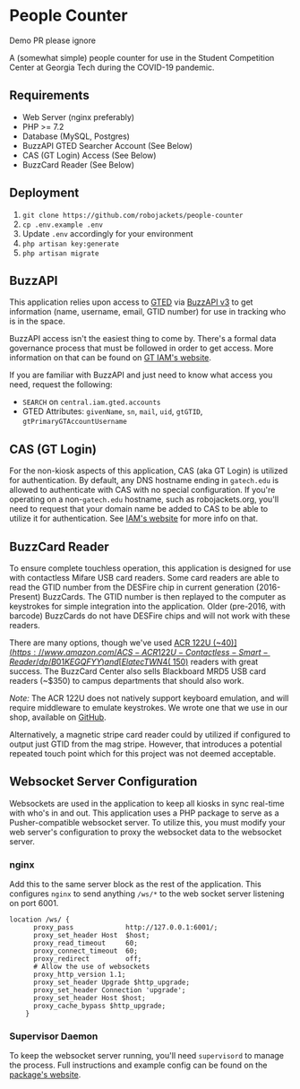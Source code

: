 # People Counter

Demo PR please ignore

A (somewhat simple) people counter for use in the Student Competition Center at Georgia Tech during the COVID-19 pandemic.

## Requirements

- Web Server (nginx preferably)
- PHP >= 7.2
- Database (MySQL, Postgres)
- BuzzAPI GTED Searcher Account (See Below)
- CAS (GT Login) Access (See Below)
- BuzzCard Reader (See Below)


## Deployment

1. `git clone https://github.com/robojackets/people-counter`
2. `cp .env.example .env`
3. Update `.env` accordingly for your environment
4. `php artisan key:generate`
5. `php artisan migrate`

## BuzzAPI

This application relies upon access to [GTED](http://iamweb1.iam.gatech.edu/docs/services/GTED)
via [BuzzAPI v3](http://iamweb1.iam.gatech.edu/docs/services/BuzzApi/overview) to get information
(name, username, email, GTID number) for use in tracking who is in the space.

BuzzAPI access isn't the easiest thing to come by. There's a formal data governance process that must be followed in
order to get access. More information on that can be found on [GT IAM's website](http://iamweb1.iam.gatech.edu/docs/Home).

If you are familiar with BuzzAPI and just need to know what access you need, request the following:

- `SEARCH` on `central.iam.gted.accounts`
- GTED Attributes: `givenName`, `sn`, `mail`, `uid`, `gtGTID`, `gtPrimaryGTAccountUsername`

## CAS (GT Login)

For the non-kiosk aspects of this application, CAS (aka GT Login) is utilized for authentication.
By default, any DNS hostname ending in `gatech.edu` is allowed to authenticate with CAS with no special configuration.
If you're operating on a non-`gatech.edu` hostname, such as robojackets.org, you'll need to request that your domain
name be added to CAS to be able to utilize it for authentication. See [IAM's website](http://iamweb1.iam.gatech.edu/docs/services/CAS) for more info on that.

## BuzzCard Reader

To ensure complete touchless operation, this application is designed for use with contactless Mifare USB card readers.
Some card readers are able to read the GTID number from the DESFire chip in current generation (2016-Present) BuzzCards.
The GTID number is then replayed to the computer as keystrokes for simple integration into the application.
Older (pre-2016, with barcode) BuzzCards do not have DESFire chips and will not work with these readers.

There are many options, though we've used [ACR 122U (~$40)](https://www.amazon.com/ACS-ACR122U-Contactless-Smart-Reader/dp/B01KEGQFYY)
and [Elatec TWN4 (~$150)](https://www.barcodesinc.com/elatec/twn4.htm) readers with great success.
The BuzzCard Center also sells Blackboard MRD5 USB card readers (~$350) to campus departments that should also work.

_Note:_ The ACR 122U does not natively support keyboard emulation, and will require middleware to emulate keystrokes.
We wrote one that we use in our shop, available on [GitHub](https://github.com/RoboJackets/apiary-nfc-reader).

Alternatively, a magnetic stripe card reader could by utilized if configured to output just GTID from the mag stripe.
However, that introduces a potential repeated touch point which for this project was not deemed acceptable.

## Websocket Server Configuration

Websockets are used in the application to keep all kiosks in sync real-time with who's in and out.
This application uses a PHP package to serve as a Pusher-compatible websocket server. 
To utilize this, you must modify your web server's configuration to proxy the websocket data to the websocket server.

### nginx

Add this to the same server block as the rest of the application.
This configures `nginx` to send anything `/ws/*` to the web socket server listening on port 6001.

```text
location /ws/ {
      proxy_pass             http://127.0.0.1:6001/;
      proxy_set_header Host  $host;
      proxy_read_timeout     60;
      proxy_connect_timeout  60;
      proxy_redirect         off;
      # Allow the use of websockets
      proxy_http_version 1.1;
      proxy_set_header Upgrade $http_upgrade;
      proxy_set_header Connection 'upgrade';
      proxy_set_header Host $host;
      proxy_cache_bypass $http_upgrade;
    }

```

### Supervisor Daemon

To keep the websocket server running, you'll need `supervisord` to manage the process. 
Full instructions and example config can be found on the [package's website](https://docs.beyondco.de/laravel-websockets/1.0/basic-usage/starting.html#keeping-the-socket-server-running-with-supervisord).
